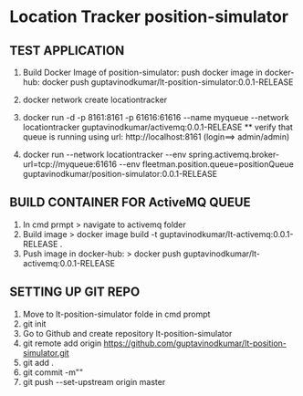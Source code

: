 # Location Tracker position-simulator


## TEST APPLICATION 

1. Build Docker Image of position-simulator: 
push docker image in docker-hub: docker push guptavinodkumar/lt-position-simulator:0.0.1-RELEASE
 
2. docker network create locationtracker
3. docker run -d -p 8161:8161 -p 61616:61616 --name myqueue --network locationtracker guptavinodkumar/activemq:0.0.1-RELEASE
   ** verify that queue is running using url: http://localhost:8161 (login==> admin/admin)
   
4. docker run --network locationtracker --env spring.activemq.broker-url=tcp://myqueue:61616 --env fleetman.position.queue=positionQueue guptavinodkumar/position-simulator:0.0.1-RELEASE


## BUILD CONTAINER FOR ActiveMQ QUEUE
1. In cmd prmpt > navigate to activemq folder 
2. Build image > docker image build -t guptavinodkumar/lt-activemq:0.0.1-RELEASE .
3. Push image in docker-hub: > docker push guptavinodkumar/lt-activemq:0.0.1-RELEASE



## SETTING UP GIT REPO
1.  Move to lt-position-simulator folde in cmd prompt
2.  git init
3. Go to Github and create repository lt-position-simulator
4. git remote add origin https://github.com/guptavinodkumar/lt-position-simulator.git
5. git add .
6. git commit -m""
7. git push --set-upstream origin master